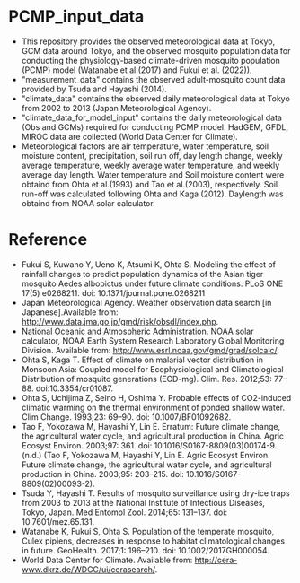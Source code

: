 # PCMP_input_data
- This repository provides the observed meteorological data at Tokyo, GCM data around Tokyo, and the observed mosquito population data for conducting the physiology-based climate-driven mosquito population (PCMP) model (Watanabe et al.(2017) and Fukui et al. (2022)).
- "measurement_data" contains the observed adult-mosquito count data provided by Tsuda and Hayashi (2014).
- "climate_data" contains the observed daily meteorological data at Tokyo from 2002 to 2013 (Japan Meteorological Agency).
- "climate_data_for_model_input" contains the daily meteorological data (Obs and GCMs) required for conducting PCMP model. HadGEM, GFDL, MIROC data are collected (World Data Center for Climate).
- Meteorological factors are air temperature, water temperature, soil moisture content, precipitation, soil run off, day length change, weekly average temperature, weekly average water temperature, and weekly average day length. Water temperature and Soil moisture content were obtaind from Ohta et al.(1993) and Tao et al.(2003), respectively. Soil run-off was calculated following Ohta and Kaga (2012). Daylength was obtaind from NOAA solar calculator.

# Reference
- Fukui S, Kuwano Y, Ueno K, Atsumi K, Ohta S. Modeling the effect of rainfall changes to predict population dynamics of the Asian tiger mosquito Aedes albopictus under future climate conditions. PLoS ONE 17(5) e0268211. doi: 10.1371/journal.pone.0268211
- Japan Meteorological Agency. Weather observation data search [in Japanese].Available from: http://www.data.jma.go.jp/gmd/risk/obsdl/index.php.
- National Oceanic and Atmospheric Administration. NOAA solar calculator, NOAA Earth System Research Laboratory Global Monitoring Division. Available from: http://www.esrl.noaa.gov/gmd/grad/solcalc/. 
- Ohta S, Kaga T. Effect of climate on malarial vector distribution in Monsoon Asia: Coupled model for Ecophysiological and Climatological Distribution of mosquito generations (ECD-mg). Clim. Res. 2012;53: 77–88. doi:10.3354/cr01087.
- Ohta S, Uchijima Z, Seino H, Oshima Y. Probable effects of CO2-induced climatic warming on the thermal environment of ponded shallow water. Clim Change. 1993;23: 69–90. doi: 10.1007/BF01092682.
- Tao F, Yokozawa M, Hayashi Y, Lin E. Erratum: Future climate change, the agricultural water cycle, and agricultural production in China. Agric Ecosyst Environ. 2003;97: 361. doi: 10.1016/S0167-8809(03)00174-9. (n.d.) (Tao F, Yokozawa M, Hayashi Y, Lin E. Agric Ecosyst Environ. Future climate change, the agricultural water cycle, and agricultural production in China. 2003;95: 203–215. doi: 10.1016/S0167-8809(02)00093-2).
- Tsuda Y, Hayashi T. Results of mosquito surveillance using dry-ice traps from 2003 to 2013 at the National Institute of Infectious Diseases, Tokyo, Japan. Med Entomol Zool. 2014;65: 131–137. doi: 10.7601/mez.65.131.
- Watanabe K, Fukui S, Ohta S. Population of the temperate mosquito, Culex pipiens, decreases in response to habitat climatological changes in future. GeoHealth. 2017;1: 196–210. doi: 10.1002/2017GH000054.
- World Data Center for Climate. Available from: http://cera-www.dkrz.de/WDCC/ui/cerasearch/.
